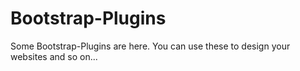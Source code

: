 # Bootstrap-Plugins
Some Bootstrap-Plugins are here. You can use these to design your websites and so on... 
